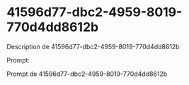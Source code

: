 # 41596d77-dbc2-4959-8019-770d4dd8612b

Description de 41596d77-dbc2-4959-8019-770d4dd8612b

Prompt:

Prompt de 41596d77-dbc2-4959-8019-770d4dd8612b